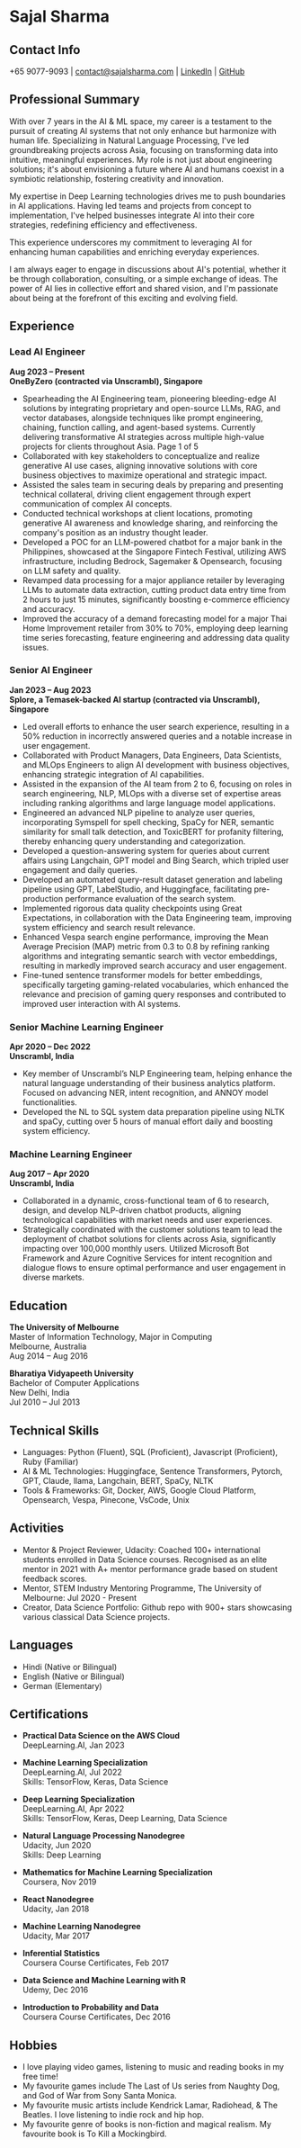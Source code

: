 # Sajal Sharma

## Contact Info

+65 9077-9093 | contact@sajalsharma.com | [LinkedIn](linkedin.com/in/sajals) | [GitHub](github.com/sajal2692)

## Professional Summary
With over 7 years in the AI & ML space, my career is a testament
to the pursuit of creating AI systems that not only enhance but
harmonize with human life. Specializing in Natural Language
Processing, I've led groundbreaking projects across Asia, focusing
on transforming data into intuitive, meaningful experiences. My role
is not just about engineering solutions; it's about envisioning a future
where AI and humans coexist in a symbiotic relationship, fostering
creativity and innovation.

My expertise in Deep Learning technologies drives me to push
boundaries in AI applications. Having led teams and projects from
concept to implementation, I've helped businesses integrate AI
into their core strategies, redefining efficiency and effectiveness.

This experience underscores my commitment to leveraging AI for
enhancing human capabilities and enriching everyday experiences.

I am always eager to engage in discussions about AI's potential,
whether it be through collaboration, consulting, or a simple exchange
of ideas. The power of AI lies in collective effort and shared vision,
and I'm passionate about being at the forefront of this exciting and
evolving field.

## Experience

### Lead AI Engineer  
**Aug 2023 – Present**  
**OneByZero (contracted via Unscrambl), Singapore**
- Spearheading the AI Engineering team, pioneering bleeding-edge AI solutions by integrating proprietary and open-source LLMs, RAG, and vector databases, alongside techniques like prompt engineering, chaining, function
calling, and agent-based systems. Currently delivering transformative AI strategies across multiple high-value projects for clients throughout Asia.
Page 1 of 5
- Collaborated with key stakeholders to conceptualize and realize generative AI use cases, aligning innovative solutions with core business objectives to maximize operational and strategic impact.
- Assisted the sales team in securing deals by preparing and presenting technical collateral, driving client engagement through expert communication of complex AI concepts.
- Conducted technical workshops at client locations, promoting generative AI awareness and knowledge sharing, and reinforcing the company's position as an industry thought leader.
- Developed a POC for an LLM-powered chatbot for a major bank in the Philippines, showcased at the Singapore Fintech Festival, utilizing AWS infrastructure, including Bedrock, Sagemaker & Opensearch, focusing on LLM
safety and quality.
- Revamped data processing for a major appliance retailer by leveraging LLMs to automate data extraction, cutting product data entry time from 2 hours to just 15 minutes, significantly boosting e-commerce efficiency and accuracy.
- Improved the accuracy of a demand forecasting model for a major Thai Home Improvement retailer from 30% to 70%, employing deep learning time series forecasting, feature engineering and addressing data quality issues.

### Senior AI Engineer  
**Jan 2023 – Aug 2023**  
**Splore, a Temasek-backed AI startup (contracted via Unscrambl), Singapore**
- Led overall efforts to enhance the user search experience, resulting in a 50% reduction in incorrectly answered queries and a notable increase in user
engagement.
- Collaborated with Product Managers, Data Engineers, Data Scientists, and MLOps Engineers to align AI development with business objectives, enhancing
strategic integration of AI capabilities.
- Assisted in the expansion of the AI team from 2 to 6, focusing on roles in search engineering, NLP, MLOps with a diverse set of expertise areas including ranking algorithms and large language model applications.
- Engineered an advanced NLP pipeline to analyze user queries, incorporating Symspell for spell checking, SpaCy for NER, semantic similarity for small talk detection, and ToxicBERT for profanity filtering, thereby enhancing query understanding and categorization.
- Developed a question-answering system for queries about current affairs using Langchain, GPT model and Bing Search, which tripled user engagement and daily queries.
- Developed an automated query-result dataset generation and labeling pipeline using GPT, LabelStudio, and Huggingface, facilitating pre-production performance evaluation of the search system.
- Implemented rigorous data quality checkpoints using Great Expectations, in collaboration with the Data Engineering team, improving system efficiency and search result relevance.
- Enhanced Vespa search engine performance, improving the Mean Average Precision (MAP) metric from 0.3 to 0.8 by refining ranking algorithms and integrating semantic search with vector embeddings, resulting in markedly
improved search accuracy and user engagement.
- Fine-tuned sentence transformer models for better embeddings, specifically targeting gaming-related vocabularies, which enhanced the relevance and precision of gaming query responses and contributed to improved user interaction with AI systems.

### Senior Machine Learning Engineer  
**Apr 2020 – Dec 2022**  
**Unscrambl, India**
- Key member of Unscrambl’s NLP Engineering team, helping enhance the natural language understanding of their business analytics platform. Focused on advancing NER, intent recognition, and ANNOY model functionalities.
- Developed the NL to SQL system data preparation pipeline using NLTK and spaCy, cutting over 5 hours of manual effort daily and boosting system efficiency.

### Machine Learning Engineer  
**Aug 2017 – Apr 2020**  
**Unscrambl, India**
- Collaborated in a dynamic, cross-functional team of 6 to research, design, and develop NLP-driven chatbot products, aligning technological capabilities with market needs and user experiences.
- Strategically coordinated with the customer solutions team to lead the deployment of chatbot solutions for clients across Asia, significantly impacting over 100,000 monthly users. Utilized Microsoft Bot Framework and Azure Cognitive Services for intent recognition and dialogue flows to ensure optimal performance and user engagement in diverse markets.

## Education

**The University of Melbourne**  
Master of Information Technology, Major in Computing  
Melbourne, Australia  
Aug 2014 – Aug 2016

**Bharatiya Vidyapeeth University**  
Bachelor of Computer Applications  
New Delhi, India  
Jul 2010 – Jul 2013

## Technical Skills

- Languages: Python (Fluent), SQL (Proficient), Javascript (Proficient), Ruby (Familiar)
- AI & ML Technologies: Huggingface, Sentence Transformers, Pytorch, GPT, Claude, llama, Langchain, BERT, SpaCy, NLTK
- Tools & Frameworks: Git, Docker, AWS, Google Cloud Platform, Opensearch, Vespa, Pinecone, VsCode, Unix

## Activities

- Mentor & Project Reviewer, Udacity: Coached 100+ international students enrolled in Data Science courses. Recognised as an elite mentor in 2021 with A+ mentor performance grade based on student feedback scores.
- Mentor, STEM Industry Mentoring Programme, The University of Melbourne: Jul 2020 - Present
- Creator, Data Science Portfolio: Github repo with 900+ stars showcasing various classical Data Science projects.

## Languages

- Hindi (Native or Bilingual)
- English (Native or Bilingual)
- German (Elementary)


## Certifications

- **Practical Data Science on the AWS Cloud**  
  DeepLearning.AI, Jan 2023

- **Machine Learning Specialization**  
  DeepLearning.AI, Jul 2022  
  Skills: TensorFlow, Keras, Data Science

- **Deep Learning Specialization**  
  DeepLearning.AI, Apr 2022  
  Skills: TensorFlow, Keras, Deep Learning, Data Science

- **Natural Language Processing Nanodegree**  
  Udacity, Jun 2020  
  Skills: Deep Learning

- **Mathematics for Machine Learning Specialization**  
  Coursera, Nov 2019

- **React Nanodegree**  
  Udacity, Jan 2018

- **Machine Learning Nanodegree**  
  Udacity, Mar 2017

- **Inferential Statistics**  
  Coursera Course Certificates, Feb 2017

- **Data Science and Machine Learning with R**  
  Udemy, Dec 2016

- **Introduction to Probability and Data**  
  Coursera Course Certificates, Dec 2016

## Hobbies
- I love playing video games, listening to music and reading books in my free time!
- My favourite games include The Last of Us series from Naughty Dog, and God of War from Sony Santa Monica.
- My favourite music artists include Kendrick Lamar, Radiohead, & The Beatles. I love listening to indie rock and hip hop.
- My favourite genre of books is non-fiction and magical realism. My favourite book is To Kill a Mockingbird.
